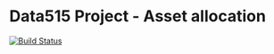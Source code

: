 # Data515 Project - Asset allocation

[![Build Status](https://travis-ci.org/viv-r/asset-allocation.svg?branch=master)](https://travis-ci.org/viv-r/asset-allocation)
